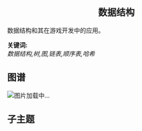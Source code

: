<h2 align="center">数据结构</h2>
<p>
数据结构和其在游戏开发中的应用。
</p>

**关键词:**<br/>
*数据结构,树,图,链表,顺序表,哈希*

## 图谱
![图片加载中...](https://github.com/gonglei007/GameDevMind/blob/main/exports/1.2.2.数据结构.png?raw=true)

## 子主题
